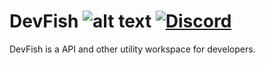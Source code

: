 # DevFish ![alt text](https://img.shields.io/badge/releases-0-blue) [![Discord](https://img.shields.io/badge/Discord-8A2BE2)](https://discord.gg/caQqJ4YGCX)
DevFish is a API and other utility workspace for developers.

